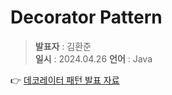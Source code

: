 # Decorator Pattern
> **발표자** : 김환준 <br/>
> **일시** : 2024.04.26
> **언어** : Java


👉 [데코레이터 패턴 발표 자료](https://tstory1702.tistory.com/45)
